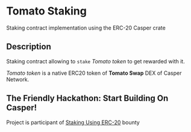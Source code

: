 # Tomato Staking

Staking contract implementation using the ERC-20 Casper crate

## Description

Staking contract allowing to `stake` *Tomato token* to get rewarded with it.

*Tomato token* is a native ERC20 token of **Tomato Swap** DEX of Casper Network.

## The Friendly Hackathon: Start Building On Casper!

Project is participant of [Staking Using ERC-20](https://gitcoin.co/issue/casper-network/gitcoin-hackathon/26/100026594) bounty
